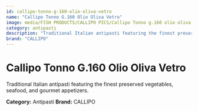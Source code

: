 ```yaml
---
id: callipo-tonno-g-160-olio-oliva-vetro
name: "Callipo Tonno G.160 Olio Oliva Vetro"
image: media/FISH PRODUCTS/CALLIPO PICS/Callipo Tonno g.160 olio oliva vetro .jpg
category: antipasti
description: "Traditional Italian antipasti featuring the finest preserved vegetables, seafood, and gourmet appetizers."
brand: "CALLIPO"
---
```


# Callipo Tonno G.160 Olio Oliva Vetro

Traditional Italian antipasti featuring the finest preserved vegetables, seafood, and gourmet appetizers.

**Category:** Antipasti
**Brand:** CALLIPO
